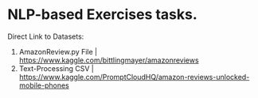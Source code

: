 # NLP-based Exercises tasks. 

Direct Link to Datasets: 
1. AmazonReview.py File | https://www.kaggle.com/bittlingmayer/amazonreviews
2. Text-Processing CSV | https://www.kaggle.com/PromptCloudHQ/amazon-reviews-unlocked-mobile-phones
